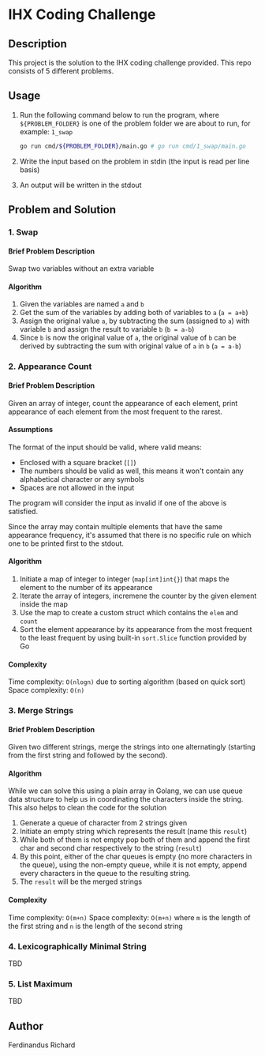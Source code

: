 # IHX Coding Challenge

## Description
This project is the solution to the IHX coding challenge provided. This repo consists of 5 different problems.

## Usage
1. Run the following command below to run the program, where `${PROBLEM_FOLDER}` is one of the problem folder we are about to run, for example: `1_swap`
    ```sh
    go run cmd/${PROBLEM_FOLDER}/main.go # go run cmd/1_swap/main.go
    ```

2. Write the input based on the problem in stdin (the input is read per line basis)

3. An output will be written in the stdout

## Problem and Solution

### 1. Swap

#### Brief Problem Description
Swap two variables without an extra variable

#### Algorithm
1. Given the variables are named `a` and `b`
2. Get the sum of the variables by adding both of variables to `a` (`a = a+b`)
3. Assign the original value `a`, by subtracting the sum (assigned to `a`) with variable `b` and assign the result to variable `b` (`b = a-b`)
4. Since `b` is now the original value of `a`, the original value of `b` can be derived by subtracting the sum with original value of `a` in `b` (`a = a-b`)

### 2. Appearance Count

#### Brief Problem Description
Given an array of integer, count the appearance of each element, print appearance of each element from the most frequent to the rarest.

#### Assumptions
The format of the input should be valid, where valid means:
- Enclosed with a square bracket (`[]`)
- The numbers should be valid as well, this means it won't contain any alphabetical character or any symbols
- Spaces are not allowed in the input

The program will consider the input as invalid if one of the above is satisfied.

Since the array may contain multiple elements that have the same appearance frequency, it's assumed that there is no specific rule on which one to be printed first to the stdout.

#### Algorithm
1. Initiate a map of integer to integer (`map[int]int{}`) that maps the element to the number of its appearance
2. Iterate the array of integers, incremene the counter by the given element inside the map
3. Use the map to create a custom struct which contains the `elem` and `count`
4. Sort the element appearance by its appearance from the most frequent to the least frequent by using built-in `sort.Slice` function provided by Go

#### Complexity
Time complexity: `O(nlogn)` due to sorting algorithm (based on quick sort)
Space complexity: `O(n)`

### 3. Merge Strings

#### Brief Problem Description
Given two different strings, merge the strings into one alternatingly (starting from the first string and followed by the second).

#### Algorithm
While we can solve this using a plain array in Golang, we can use queue data structure to help us in coordinating the characters inside the string. This also helps to clean the code for the solution

1. Generate a queue of character from 2 strings given
2. Initiate an empty string which represents the result (name this `result`)
3. While both of them is not empty pop both of them and append the first char and second char respectively to the string (`result`)
4. By this point, either of the char queues is empty (no more characters in the queue), using the non-empty queue, while it is not empty, append every characters in the queue to the resulting string.
5. The `result` will be the merged strings

#### Complexity
Time complexity: `O(m+n)`
Space complexity: `O(m+n)`
where `m` is the length of the first string and `n` is the length of the second string

### 4. Lexicographically Minimal String
TBD

### 5. List Maximum
TBD

## Author
Ferdinandus Richard

